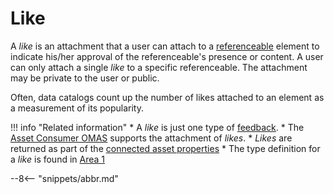 <!-- SPDX-License-Identifier: CC-BY-4.0 -->
<!-- Copyright Contributors to the ODPi Egeria project. -->

# Like

A *like* is an attachment that a user can attach to a [referenceable](/concepts/referencable) element to indicate his/her approval of the referenceable's presence or content.  A user can only attach a single *like* to a specific referenceable.  The attachment may be private to the user or public.

Often, data catalogs count up the number of likes attached to an element as a measurement of its popularity.


!!! info "Related information"
    * A *like* is just one type of [feedback](/concepts/feedback).
    * The [Asset Consumer OMAS](/services/omas/asset-consumer/overview) supports the attachment of *likes*.
    * *Likes* are returned as part of the [connected asset properties](/concepts/connected-asset-properties)
    * The type definition for a *like* is found in [Area 1](/types/1/0150-Feedback)

--8<-- "snippets/abbr.md"